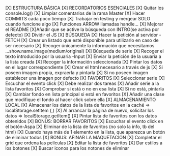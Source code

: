 [X] ESTRUCTURA BÁSICA
[X] RECORDATORIOS ESENCIALES
    [X] Quitar los console.log()
    [X] Limpiar comentarios de la rama Master
    [X] Hacer COMMITS cada poco tiempo
    [X] Trabajar en testing y mergear SOLO cuando funcione algo
    [X] Funciones ARROW llamadas handle...
    [X] Mejorar el README
    [X]Añadir que se active la búsqueda con INTRO(se activa por defecto)
    [X] Dividir el JS
[X] BÚSQUEDA
    [X] Hacer la petición al servidor - FETCH
        [X] Crear un listado que esté disponible para utilizarlo en caso de ser necesario
        [X] Recoger únicamente la información que necesitamos
            ...show.name.image(medium/original)
    [X] Búsqueda de serie
        [X] Recoger el texto introducido por la usuaria -Input
        [X] Enviar la petición de la usuaria a la lista creada
        [X] Recoger la información seleccionada
        [X] Pintar los datos en el lugar correspondiente
            [X] Crear el html necesario a través de js
            [X] Si poseen imagen propia, expraerla y pintarla
            [X] Si no poseen imagen establecer una imagen por defecto
[X] FAVORITOS
    [X] Seleccionar serie
        [X] Escuchar el evento click
        [X] Debe realizar dos tareas
            [X] Añadir serie a la lista favoritos
                [X] Comprobar si está o no en esa lista
                [X] Si no está, pintarla
            [X] Cambiar fondo en lista principal si está en favoritos
                [X] Añadir una clase que modifique el fondo al hacer click sobre ella
[X] ALMACENAMIENTO LOCAL
    [X] Almacenar los datos de la lista de favoritos en la caché => localStorage.setItem (,)
    [X] Al arrancar la página de nuevo, solicitar los datos => localStorage.getItem()
    [X] Pintar lista de favoritos con los datos obtenidos
[X] BONUS: BORRAR FAVORITOS
    [X] Escuchar el evento click en el botón-Aspa
    [X] Eliminar de la lista de favoritos (no solo la info, tb del html)
    [X] Cuando haya más de 1 elemento en la lista, que aparezca un botón de eliminar todos
[X] BONUS: AFINAR LA MAQUETACIÓN
    [X] Completar el grid que ordena las películas
    [X] Editar la lista de favoritos
    [X] Dar estilos a los botones
    [X] Buscar iconos para los notones de eliminar


